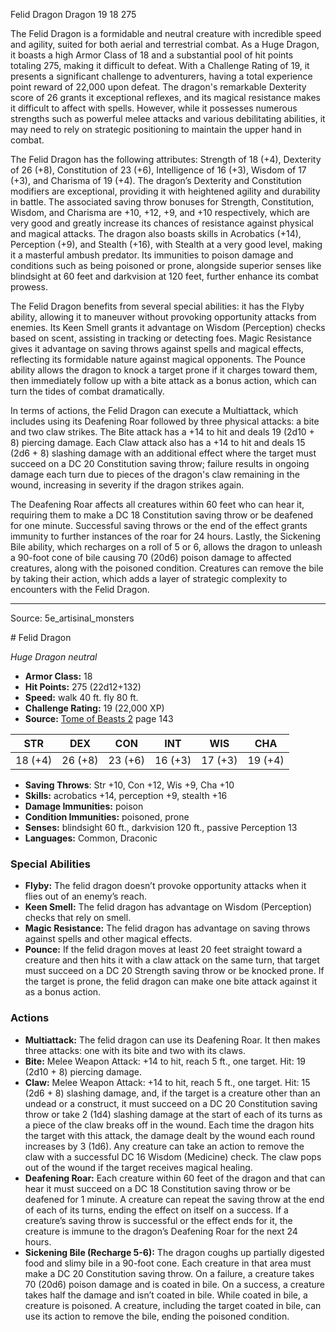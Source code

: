 <MonsterName/>Felid Dragon</MonsterName>
<CreatureType/>Dragon</CreatureType>
<CR/>19</CR>
<AC/>18</AC>
<HP/>275</HP>
<summary>The Felid Dragon is a formidable and neutral creature with incredible speed and agility, suited for both aerial and terrestrial combat. As a Huge Dragon, it boasts a high Armor Class of 18 and a substantial pool of hit points totaling 275, making it difficult to defeat. With a Challenge Rating of 19, it presents a significant challenge to adventurers, having a total experience point reward of 22,000 upon defeat. The dragon's remarkable Dexterity score of 26 grants it exceptional reflexes, and its magical resistance makes it difficult to affect with spells. However, while it possesses numerous strengths such as powerful melee attacks and various debilitating abilities, it may need to rely on strategic positioning to maintain the upper hand in combat.</summary>

<detail>

The Felid Dragon has the following attributes: Strength of 18 (+4), Dexterity of 26 (+8), Constitution of 23 (+6), Intelligence of 16 (+3), Wisdom of 17 (+3), and Charisma of 19 (+4). The dragon’s Dexterity and Constitution modifiers are exceptional, providing it with heightened agility and durability in battle. The associated saving throw bonuses for Strength, Constitution, Wisdom, and Charisma are +10, +12, +9, and +10 respectively, which are very good and greatly increase its chances of resistance against physical and magical attacks. The dragon also boasts skills in Acrobatics (+14), Perception (+9), and Stealth (+16), with Stealth at a very good level, making it a masterful ambush predator. Its immunities to poison damage and conditions such as being poisoned or prone, alongside superior senses like blindsight at 60 feet and darkvision at 120 feet, further enhance its combat prowess.

The Felid Dragon benefits from several special abilities: it has the Flyby ability, allowing it to maneuver without provoking opportunity attacks from enemies. Its Keen Smell grants it advantage on Wisdom (Perception) checks based on scent, assisting in tracking or detecting foes. Magic Resistance gives it advantage on saving throws against spells and magical effects, reflecting its formidable nature against magical opponents. The Pounce ability allows the dragon to knock a target prone if it charges toward them, then immediately follow up with a bite attack as a bonus action, which can turn the tides of combat dramatically.

In terms of actions, the Felid Dragon can execute a Multiattack, which includes using its Deafening Roar followed by three physical attacks: a bite and two claw strikes. The Bite attack has a +14 to hit and deals 19 (2d10 + 8) piercing damage. Each Claw attack also has a +14 to hit and deals 15 (2d6 + 8) slashing damage with an additional effect where the target must succeed on a DC 20 Constitution saving throw; failure results in ongoing damage each turn due to pieces of the dragon's claw remaining in the wound, increasing in severity if the dragon strikes again. 

The Deafening Roar affects all creatures within 60 feet who can hear it, requiring them to make a DC 18 Constitution saving throw or be deafened for one minute. Successful saving throws or the end of the effect grants immunity to further instances of the roar for 24 hours. Lastly, the Sickening Bile ability, which recharges on a roll of 5 or 6, allows the dragon to unleash a 90-foot cone of bile causing 70 (20d6) poison damage to affected creatures, along with the poisoned condition. Creatures can remove the bile by taking their action, which adds a layer of strategic complexity to encounters with the Felid Dragon.</detail>



---

Source: 5e_artisinal_monsters

<statblock>
# Felid Dragon

*Huge* *Dragon* *neutral*

- **Armor Class:** 18
- **Hit Points:** 275 (22d12+132)
- **Speed:** walk 40 ft. fly 80 ft.
- **Challenge Rating:** 19 (22,000 XP)
- **Source:** [Tome of Beasts 2](https://koboldpress.com/kpstore/product/tome-of-beasts-2-for-5th-edition) page 143

| STR | DEX | CON | INT | WIS | CHA |
| --- | --- | --- | --- | --- | --- |
| 18 (+4) | 26 (+8) | 23 (+6) | 16 (+3) | 17 (+3) | 19 (+4) |

- **Saving Throws**: Str +10, Con +12, Wis +9, Cha +10
- **Skills:** acrobatics +14, perception +9, stealth +16
- **Damage Immunities:** poison
- **Condition Immunities:** poisoned, prone
- **Senses:** blindsight 60 ft., darkvision 120 ft., passive Perception 13
- **Languages:** Common, Draconic

### Special Abilities

- **Flyby:** The felid dragon doesn’t provoke opportunity attacks when it flies out of an enemy’s reach.
- **Keen Smell:** The felid dragon has advantage on Wisdom (Perception) checks that rely on smell.
- **Magic Resistance:** The felid dragon has advantage on saving throws against spells and other magical effects.
- **Pounce:** If the felid dragon moves at least 20 feet straight toward a creature and then hits it with a claw attack on the same turn, that target must succeed on a DC 20 Strength saving throw or be knocked prone. If the target is prone, the felid dragon can make one bite attack against it as a bonus action.

### Actions

- **Multiattack:** The felid dragon can use its Deafening Roar. It then makes three attacks: one with its bite and two with its claws.
- **Bite:** Melee Weapon Attack: +14 to hit, reach 5 ft., one target. Hit: 19 (2d10 + 8) piercing damage.
- **Claw:** Melee Weapon Attack: +14 to hit, reach 5 ft., one target. Hit: 15 (2d6 + 8) slashing damage, and, if the target is a creature other than an undead or a construct, it must succeed on a DC 20 Constitution saving throw or take 2 (1d4) slashing damage at the start of each of its turns as a piece of the claw breaks off in the wound. Each time the dragon hits the target with this attack, the damage dealt by the wound each round increases by 3 (1d6). Any creature can take an action to remove the claw with a successful DC 16 Wisdom (Medicine) check. The claw pops out of the wound if the target receives magical healing.
- **Deafening Roar:** Each creature within 60 feet of the dragon and that can hear it must succeed on a DC 18 Constitution saving throw or be deafened for 1 minute. A creature can repeat the saving throw at the end of each of its turns, ending the effect on itself on a success. If a creature’s saving throw is successful or the effect ends for it, the creature is immune to the dragon’s Deafening Roar for the next 24 hours.
- **Sickening Bile (Recharge 5-6):** The dragon coughs up partially digested food and slimy bile in a 90-foot cone. Each creature in that area must make a DC 20 Constitution saving throw. On a failure, a creature takes 70 (20d6) poison damage and is coated in bile. On a success, a creature takes half the damage and isn’t coated in bile. While coated in bile, a creature is poisoned. A creature, including the target coated in bile, can use its action to remove the bile, ending the poisoned condition.


</statblock>


